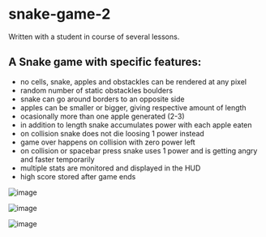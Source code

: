 # snake-game-2

Written with a student in course of several lessons.

## A Snake game with specific features:

- no cells, snake, apples and obstackles can be rendered at any pixel
- random number of static obstackles boulders
- snake can go around borders to an opposite side
- apples can be smaller or bigger, giving respective amount of length
- ocasionally more than one apple generated (2-3)
- in addition to length snake accumulates power with each apple eaten
- on collision snake does not die loosing 1 power instead
- game over happens on collision with zero power left
- on collision or spacebar press snake uses 1 power and is getting angry and faster temporarily
- multiple stats are monitored and displayed in the HUD
- high score stored after game ends

![image](https://github.com/user-attachments/assets/0c0790bb-b958-45c6-8780-75abcfeb1c47)

![image](https://github.com/user-attachments/assets/ab00f4cb-a795-4edd-8ddc-2c9148eff8d7)

![image](https://github.com/user-attachments/assets/9e0cc19b-7cfd-47e0-9657-17ce7ef8273e)
